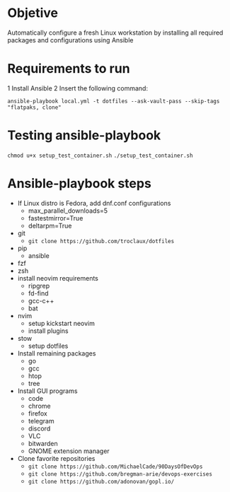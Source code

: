 # Objetive
Automatically configure a fresh Linux workstation by installing all required packages and configurations using Ansible 

# Requirements to run
1 Install Ansible
2 Insert the following command:
```
ansible-playbook local.yml -t dotfiles --ask-vault-pass --skip-tags "flatpaks, clone"
```
# Testing ansible-playbook

```chmod u+x setup_test_container.sh```
```./setup_test_container.sh```

# Ansible-playbook steps

- If Linux distro is Fedora, add dnf.conf configurations
    - max_parallel_downloads=5
    - fastestmirror=True
    - deltarpm=True
- git
    - ```git clone https://github.com/troclaux/dotfiles```
- pip
    - ansible
- fzf
- zsh
- install neovim requirements
    - ripgrep
    - fd-find
    - gcc-c++
    - bat
- nvim
    - setup kickstart neovim
    - install plugins
- stow
    - setup dotfiles
- Install remaining packages
    - go
    - gcc
    - htop
    - tree
- Install GUI programs
    - code
    - chrome
    - firefox
    - telegram 
    - discord
    - VLC
    - bitwarden
    - GNOME extension manager
- Clone favorite repositories
    - ```git clone https://github.com/MichaelCade/90DaysOfDevOps```
    - ```git clone https://github.com/bregman-arie/devops-exercises```
    - ```git clone https://github.com/adonovan/gopl.io/```
